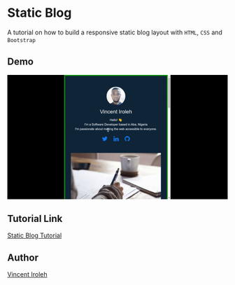 # Static Blog

A tutorial on how to build a responsive static blog layout with `HTML`, `CSS` and `Bootstrap`

## Demo
![](public/img/static_blog.gif)

## Tutorial Link
[Static Blog Tutorial](https://iroleh.me/lets-build-and-deploy-a-static-blog-with-html-css-bootstrap-and-github-pages-ck9pqbeph02qvihs1hisn8bnx)

## Author
[Vincent Iroleh](http://twitter.com/vincentiroleh)